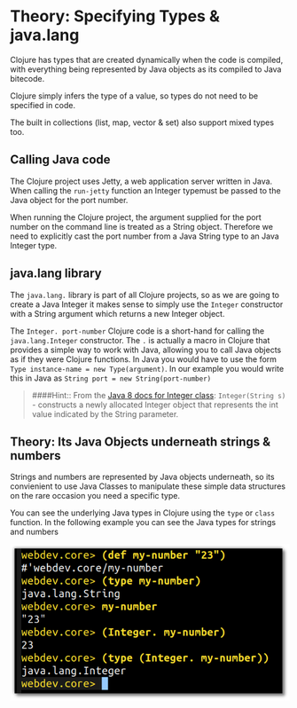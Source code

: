 # Theory: Specifying Types & java.lang

Clojure has types that are created dynamically when the code is compiled, with everything being represented by Java objects as its compiled to Java bitecode.

Clojure simply infers the type of a value, so types do not need to be specified in code.

The built in collections (list, map, vector & set) also support mixed types too.

## Calling Java code

The Clojure project uses Jetty, a web application server written in Java.  When calling the `run-jetty` function an Integer typemust be passed to the Java object for the port number.

When running the Clojure project, the argument supplied for the port number on the command line is treated as a String object.  Therefore we need to explicitly cast the port number from a Java String type to an Java Integer type.

## java.lang library

The `java.lang.` library is part of all Clojure projects, so as we are going to create a Java Integer it makes sense to simply use the `Integer` constructor with a String argument which returns a new Integer object.

The `Integer. port-number` Clojure code is a short-hand for calling the `java.lang.Integer` constructor.  The `.` is actually a macro in Clojure that provides a simple way to work with Java, allowing you to call Java objects as if they were Clojure functions.  In Java you would have to use the form `Type instance-name = new Type(argument)`.  In our example you would write this in Java as `String port = new String(port-number)`

> ####Hint::  From the [Java 8 docs for Integer class](https://docs.oracle.com/javase/8/docs/api/java/lang/Integer.html):
`Integer(String s)` - constructs a newly allocated Integer object that represents the int value indicated by the String parameter.

## Theory: Its Java Objects underneath strings & numbers

Strings and numbers are represented by Java objects underneath, so its convienient to use Java Classes to manipulate these simple data structures on the rare occasion you need a specific type.

You can see the underlying Java types in Clojure using the `type` or `class` function.  In the following example you can see the Java types for strings and numbers

![Clojure Types: String to Integer examples](/images/clojure-types-examples-string-to-integer.png)
